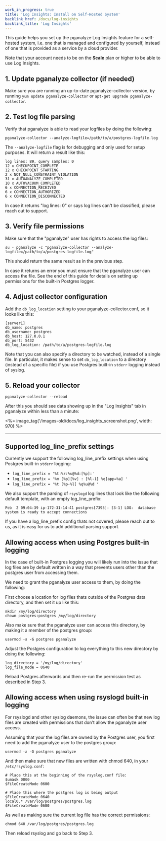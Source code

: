 ```yaml
---
work_in_progress: true
title: 'Log Insights: Install on Self-Hosted System'
backlink_href: /docs/log-insights
backlink_title: 'Log Insights'
---
```


This guide helps you set up the pganalyze Log Insights feature for a self-hosted system, i.e. one that is managed and configured by yourself, instead of one that is provided as a service by a cloud provider.

Note that your account needs to be on the **Scale** plan or higher to be able to use Log Insights.

## 1. Update pganalyze collector (if needed)

Make sure you are running an up-to-date pganalyze-collector version, by running `yum update pganalyze-collector` or `apt-get upgrade pganalyze-collector`.

## 2. Test log file parsing

Verify that pganalyze is able to read your logfiles by doing the following:

```
pganalyze-collector --analyze-logfile=/path/to/a/postgres-logfile.log
```

The `--analyze-logfile` flag is for debugging and only used for setup purposes. It will return a result like this:

```
log lines: 89, query samples: 0
12 x CHECKPOINT_COMPLETE
12 x CHECKPOINT_STARTING
2 x NOT_NULL_CONSTRAINT_VIOLATION
31 x AUTOANALYZE_COMPLETED
10 x AUTOVACUUM_COMPLETED
6 x CONNECTION_RECEIVED
6 x CONNECTION_AUTHORIZED
6 x CONNECTION_DISCONNECTED
```

In case it returns "log lines: 0" or says log lines can't be classified, please reach out to support.

## 3. Verify file permissions

Make sure that the "pganalyze" user has rights to access the log files:

```
su - pganalyze -c "pganalyze-collector --analyze-logfile=/path/to/a/postgres-logfile.log"
```

This should return the same result as in the previous step.

In case it returns an error you must ensure that the pganalyze user can access the file. See the end of this guide for details on setting up permissions for the built-in Postgres logger.

## 4. Adjust collector configuration

Add the `db_log_location` setting to your pganalyze-collector.conf, so it looks like this:

```
[server1]
db_name: postgres
db_username: postgres
db_host: 127.0.0.1
db_port: 5432
db_log_location: /path/to/a/postgres-logfile.log
```

Note that you can also specify a directory to be watched, instead of a single file. In particular, it makes sense to set `db_log_location` to a directory (instead of a specific file) if you use Postgres built-in `stderr` logging instead of syslog.

## 5. Reload your collector

```
pganalyze-collector --reload
```

After this you should see data showing up in the "Log Insights" tab in pganalyze within less than a minute:

<%= image_tag('/images-old/docs/log_insights_screenshot.png', width: 970) %>


---

## Supported log_line_prefix settings

Currently we support the following log_line_prefix settings when using Postgres built-in `stderr` logging:

* `log_line_prefix = '%t:%r:%u@%d:[%p]:'`
* `log_line_prefix = '%m [%p][%v] : [%l-1] %q[app=%a] '`
* `log_line_prefix = '%t [%p-%l] %q%u@%d '`

We also support the parsing of `rsyslogd` log lines that look like the following default template, with an empty log\_line\_prefix:

```
Feb  2 09:04:39 ip-172-31-14-41 postgres[7395]: [3-1] LOG:  database system is ready to accept connections
```

If you have a log\_line\_prefix config thats not covered, please reach out to us, as it is easy for us to add additional parsing support.

## Allowing access when using Postgres built-in logging

In the case of built-in Postgres logging you will likely run into the issue that
log files are by default written in a way that prevents users other than the
postgres user from accessing them.

We need to grant the pganalyze user access to them, by doing the following:

First choose a location for log files thats outside of the Postgres data directory,
and then set it up like this:

```
mkdir /my/log/directory
chown postgres:postgres /my/log/directory
```

Also make sure that the pganalyze user can access this directory, by making it a member of the postgres group:

```
usermod -a -G postgres pganalyze
```

Adjust the Postgres configuration to log everything to this new directory by doing the following:

```
log_directory = '/my/log/directory'
log_file_mode = 0640
```

Reload Postgres afterwards and then re-run the permission test as described in Step 3.

## Allowing access when using rsyslogd built-in logging

For rsyslogd and other syslog daemons, the issue can often be that new log files
are created with permissions that don't allow the pganalyze user access.

Assuming that your the log files are owned by the Postgres user, you first
need to add the pganalyze user to the postgres group:

```
usermod -a -G postgres pganalyze
```

And then make sure that new files are written with chmod 640, in your `/etc/rsyslog.conf`:

```
# Place this at the beginning of the rsyslog.conf file:
$umask 0000
$FileCreateMode 0600

# Place this where the postgres log is being output
$FileCreateMode 0640
local0.* /var/log/postgres/postgres.log
$FileCreateMode 0600
```

As well as making sure the current log file has the correct permissions:

```
chmod 640 /var/log/postgres/postgres.log
```

Then reload rsyslog and go back to Step 3.

